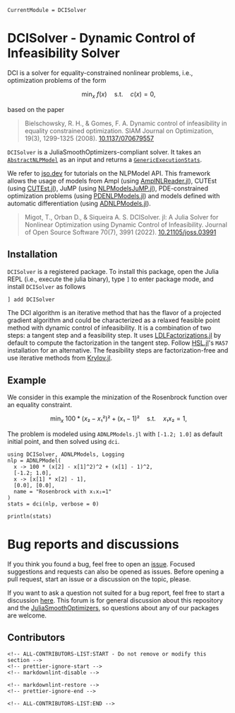 ```@meta
CurrentModule = DCISolver
```

# DCISolver - Dynamic Control of Infeasibility Solver

DCI is a solver for equality-constrained nonlinear problems, i.e.,
optimization problems of the form

```math
    \min_x \ f(x) \quad \text{s.t.} \quad  c(x) = 0,
```

based on the paper

> Bielschowsky, R. H., & Gomes, F. A.
> Dynamic control of infeasibility in equality constrained optimization.
> SIAM Journal on Optimization, 19(3), 1299-1325 (2008).
> [10.1137/070679557](https://doi.org/10.1137/070679557)

`DCISolver` is a JuliaSmoothOptimizers-compliant solver. It takes an [`AbstractNLPModel`](https://github.com/JuliaSmoothOptimizers/NLPModels.jl) as an input and returns a [`GenericExecutionStats`](https://github.com/JuliaSmoothOptimizers/SolverCore.jl/blob/16fc349908f46634f2c9acdddddb009b23634b71/src/stats.jl#L60).

We refer to [jso.dev](https://jso.dev) for tutorials on the NLPModel API. This framework allows the usage of models from Ampl (using [AmplNLReader.jl](https://github.com/JuliaSmoothOptimizers/AmplNLReader.jl)), CUTEst (using [CUTEst.jl](https://github.com/JuliaSmoothOptimizers/CUTEst.jl)), JuMP (using [NLPModelsJuMP.jl](https://github.com/JuliaSmoothOptimizers/NLPModelsJuMP.jl)), PDE-constrained optimization problems (using [PDENLPModels.jl](https://github.com/JuliaSmoothOptimizers/PDENLPModels.jl)) and models defined with automatic differentiation (using [ADNLPModels.jl](https://github.com/JuliaSmoothOptimizers/ADNLPModels.jl)).

> Migot, T., Orban D., & Siqueira A. S.
> DCISolver. jl: A Julia Solver for Nonlinear Optimization using Dynamic Control of Infeasibility.
> Journal of Open Source Software 70(7), 3991 (2022).
> [10.21105/joss.03991](https://doi.org/10.21105/joss.03991)

## Installation

`DCISolver` is a registered package. To install this package, open the Julia REPL (i.e., execute the julia binary), type `]` to enter package mode, and install `DCISolver` as follows

```julia
] add DCISolver
```

The DCI algorithm is an iterative method that has the flavor of a projected gradient algorithm and could be characterized as
a relaxed feasible point method with dynamic control of infeasibility. It is a combination of two steps: a tangent step and a feasibility step.
It uses [LDLFactorizations.jl](https://github.com/JuliaSmoothOptimizers/LDLFactorizations.jl) by default to compute the factorization in the tangent step. Follow [HSL.jl](https://github.com/JuliaSmoothOptimizers/HSL.jl)'s `MA57` installation for an alternative.
The feasibility steps are factorization-free and use iterative methods from [Krylov.jl](https://github.com/JuliaSmoothOptimizers/Krylov.jl).

## Example

We consider in this example the minization of the Rosenbrock function over an equality constraint.

```math
    \min_x \ 100 * (x₂ - x₁²)² + (x₁ - 1)² \quad \text{s.t.} \quad  x₁x₂=1,
```

The problem is modeled using `ADNLPModels.jl` with `[-1.2; 1.0]` as default initial point, and then solved using `dci`.

```@example
using DCISolver, ADNLPModels, Logging
nlp = ADNLPModel(
  x -> 100 * (x[2] - x[1]^2)^2 + (x[1] - 1)^2,
  [-1.2; 1.0],
  x -> [x[1] * x[2] - 1],
  [0.0], [0.0],
  name = "Rosenbrock with x₁x₂=1"
)
stats = dci(nlp, verbose = 0)

println(stats)
```

# Bug reports and discussions

If you think you found a bug, feel free to open an [issue](https://github.com/JuliaSmoothOptimizers/DCISolver.jl/issues).
Focused suggestions and requests can also be opened as issues. Before opening a pull request, start an issue or a discussion on the topic, please.

If you want to ask a question not suited for a bug report, feel free to start a discussion [here](https://github.com/JuliaSmoothOptimizers/Organization/discussions). This forum is for general discussion about this repository and the [JuliaSmoothOptimizers](https://github.com/JuliaSmoothOptimizers), so questions about any of our packages are welcome.

## Contributors

```@raw html
<!-- ALL-CONTRIBUTORS-LIST:START - Do not remove or modify this section -->
<!-- prettier-ignore-start -->
<!-- markdownlint-disable -->

<!-- markdownlint-restore -->
<!-- prettier-ignore-end -->

<!-- ALL-CONTRIBUTORS-LIST:END -->
```
